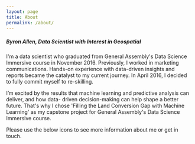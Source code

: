 ```yaml
---
layout: page
title: About
permalink: /about/
---
```



##### Byron Allen, Data Scientist with Interest in Geospatial
I'm a data scientist who graduated from General Assembly's Data Science Immersive course in November 2016. Previously, I worked in marketing communications. Hands-on experience with data-driven insights and reports became the catalyst to my current journey. In April 2016, I decided to fully commit myself to re-skilling.

I’m excited by the results that machine learning and predictive analysis can deliver, and how data- driven decision-making can help shape a better future. That's why I chose 'Filling the Land Conversion Gap with Machine Learning' as my capstone project for General Assembly's Data Science Immersive course. 

Please use the below icons to see more information about me or get in touch. 